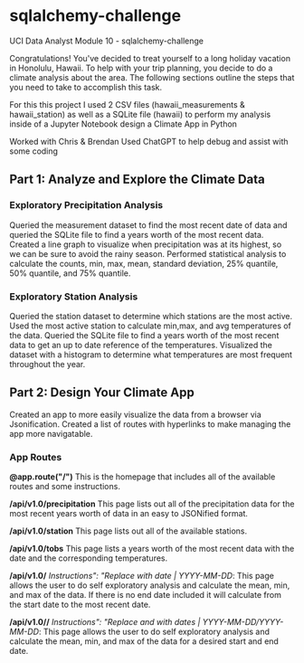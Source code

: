 # sqlalchemy-challenge
UCI Data Analyst Module 10 - sqlalchemy-challenge

Congratulations! You've decided to treat yourself to a long holiday vacation in Honolulu, Hawaii. To help with your trip planning, you decide to do a climate analysis about the area. The following sections outline the steps that you need to take to accomplish this task.

For this this project I used 2 CSV files (hawaii_measurements & hawaii_station) as well as a SQLite file (hawaii) to perform my analysis inside of a Jupyter Notebook design a Climate App in Python 

Worked with Chris & Brendan
Used ChatGPT to help debug and assist with some coding

## Part 1: Analyze and Explore the Climate Data

### Exploratory Precipitation Analysis

Queried the measurement dataset to find the most recent date of data and queried the SQLite file to find a years worth of the most recent data. Created a line graph to visualize when precipitation was at its highest, so we can be sure to avoid the rainy season. Performed statistical analysis to calculate the counts, min, max, mean, standard deviation, 25% quantile, 50% quantile, and 75% quantile.

### Exploratory Station Analysis

Queried the station dataset to determine which stations are the most active. Used the most active station to calculate min,max, and avg temperatures of the data. Queried the SQLite file to find a years worth of the most recent data to get an up to date reference of the temperatures. Visualized the dataset with a histogram to determine what temperatures are most frequent throughout the year. 

## Part 2: Design Your Climate App

Created an app to more easily visualize the data from a browser via Jsonification. Created a list of routes with hyperlinks to make managing the app more navigatable.

### App Routes

**@app.route("/")**
This is the homepage that includes all of the available routes and some instructions.

**/api/v1.0/precipitation**
This page lists out all of the precipitation data for the most recent years worth of data in an easy to JSONified format.

**/api/v1.0/station**
This page lists out all of the available stations.

**/api/v1.0/tobs**
This page lists a years worth of the most recent data with the date and the corresponding temperatures.

**/api/v1.0/<start>**
_Instructions": "Replace <start> with date | YYYY-MM-DD_:
This page allows the user to do self exploratory analysis and calculate the mean, min, and max of the data. If there is no end date included it will calculate from the start date to the most recent date.

**/api/v1.0/<start>/<end>**
_Instructions": "Replace <start> and <end> with dates | YYYY-MM-DD/YYYY-MM-DD_:
This page allows the user to do self exploratory analysis and calculate the mean, min, and max of the data for a desired start and end date. 
